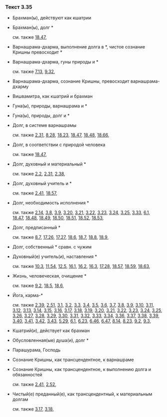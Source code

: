 ### Текст 3.35
	
- Брахман(ы), действуют как кшатрии

	
- Брахман(ы), долг *

	см. также  [18.47](../18/1847.md), 
	
- Варнашрама-дхарма, выполнение долга в *, чистое сознание Кришны превосходит *

	
- Варнашрама-дхарма, гуны природы и *

	см. также  [7.13](../07/0713.md),  [9.32](../09/0932.md), 
	
- Варнашрама-дхарма, сознание Кришны, превосходит варнашрама-дхарму

	
- Вишвамитра, как кшатрий и брахман

	
- Гуна(ы), природы, варнашрама и *

	
- Гуна(ы), природы, долг и *

	
- Долг, в системе варнашрамы

	см. также  [2.31](../02/0231.md),  [8.28](../08/0828.md),  [18.23](../18/1823.md),  [18.47](../18/1847.md),  [18.48](../18/1848.md),  [18.66](../18/1866.md), 
	
- Долг, в соответствии с природой человека

	см. также  [18.47](../18/1847.md), 
	
- Долг, духовный и материальный *

	см. также  [2.2](../02/0202.md),  [2.31](../02/0231.md),  [2.38](../02/0238.md), 
	
- Долг, духовный учитель и *

	см. также  [2.41](../02/0241.md),  [18.57](../18/1857.md), 
	
- Долг, необходимость исполнения *

	см. также  [2.14](../02/0214.md),  [3.8](../03/0308.md),  [3.9](../03/0309.md),  [3.20](../03/0320.md),  [3.21](../03/0321.md),  [3.22](../03/0322.md),  [3.23](../03/0323.md),  [3.24](../03/0324.md),  [3.25](../03/0325.md),  [3.33](../03/0333.md),  [6.1](../06/0601.md),  [18.47](../18/1847.md),  [18.48](../18/1848.md),  [18.49](../18/1849.md),  [18.50](../18/1850.md),  [18.51](../18/1851.md),  [18.52](../18/1852.md),  [18.53](../18/1853.md), 
	
- Долг, предписанный *

	см. также  [8.7](../08/0807.md),  [17.26](../17/1726.md),  [17.27](../17/1727.md),  [18.6](../18/1806.md),  [18.7](../18/1807.md),  [18.8](../18/1808.md),  [18.9](../18/1809.md), 
	
- Долг, собственный * сравн. с чужим

	
- Духовный(е) учитель(и), наставления *

	см. также  [10.3](../10/1003.md),  [11.54](../11/1154.md),  [12.5](../12/1205.md),  [16.1](../16/1601.md),  [16.2](../16/1602.md),  [16.3](../16/1603.md),  [17.28](../17/1728.md),  [18.57](../18/1857.md),  [18.59](../18/1859.md),  [18.63](../18/1863.md), 
	
- Жизнь, человеческая, очищение *

	см. также  [9.2](../09/0902.md),  [18.5](../18/1805.md),  [18.6](../18/1806.md), 
	
- Йога, карма-*

	см. также  [2.39](../02/0239.md),  [2.51](../02/0251.md),  [3.1](../03/0301.md),  [3.2](../03/0302.md),  [3.3](../03/0303.md),  [3.4](../03/0304.md),  [3.5](../03/0305.md),  [3.6](../03/0306.md),  [3.7](../03/0307.md),  [3.8](../03/0308.md),  [3.9](../03/0309.md),  [3.10](../03/0310.md),  [3.11](../03/0311.md),  [3.12](../03/0312.md),  [3.13](../03/0313.md),  [3.14](../03/0314.md),  [3.15](../03/0315.md),  [3.16](../03/0316.md),  [3.17](../03/0317.md),  [3.18](../03/0318.md),  [3.19](../03/0319.md),  [3.20](../03/0320.md),  [3.21](../03/0321.md),  [3.22](../03/0322.md),  [3.23](../03/0323.md),  [3.24](../03/0324.md),  [3.25](../03/0325.md),  [3.26](../03/0326.md),  [3.27](../03/0327.md),  [3.28](../03/0328.md),  [3.29](../03/0329.md),  [3.30](../03/0330.md),  [3.31](../03/0331.md),  [3.32](../03/0332.md),  [3.33](../03/0333.md),  [3.34](../03/0334.md),  [3.36](../03/0336.md),  [3.37](../03/0337.md),  [3.38](../03/0338.md),  [3.39](../03/0339.md),  [3.40](../03/0340.md),  [3.41](../03/0341.md),  [3.42](../03/0342.md),  [3.43](../03/0343.md),  [5.29](../05/0529.md),  [6.1](../06/0601.md),  [6.23](../06/0623.md),  [6.46](../06/0646.md),  [6.47](../06/0647.md),  [8.14](../08/0814.md),  [8.23](../08/0823.md),  [9.2](../09/0902.md),  [9.3](../09/0903.md), 
	
- Кшатрий(и), действует как брахман

	
- Обусловленная(ые) душа(и), долг *

	
- Парашурама, Господь

	
- Сознание Кришны, как трансцендентное, к варнашраме

	
- Сознание Кришны, как трансцендентное, к выполнению долга и обязанностей

	см. также  [2.41](../02/0241.md),  [2.52](../02/0252.md), 
	
- Чистый(е) преданный(е), как трансцендентный, к материальным долгам

	см. также  [3.17](../03/0317.md),  [3.18](../03/0318.md), 
